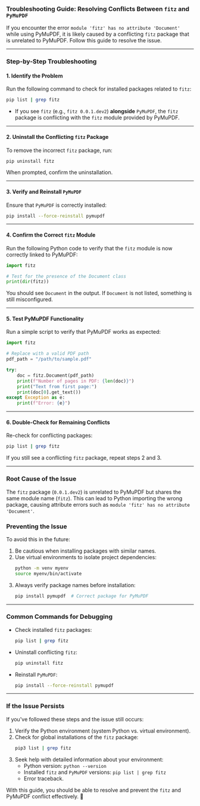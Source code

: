 ### Troubleshooting Guide: Resolving Conflicts Between `fitz` and `PyMuPDF`

If you encounter the error `module 'fitz' has no attribute 'Document'` while using PyMuPDF, it is likely caused by a conflicting `fitz` package that is unrelated to PyMuPDF. Follow this guide to resolve the issue.

---

### **Step-by-Step Troubleshooting**

#### **1. Identify the Problem**
Run the following command to check for installed packages related to `fitz`:
```bash
pip list | grep fitz
```
- If you see `fitz` (e.g., `fitz 0.0.1.dev2`) **alongside** `PyMuPDF`, the `fitz` package is conflicting with the `fitz` module provided by PyMuPDF.

---

#### **2. Uninstall the Conflicting `fitz` Package**
To remove the incorrect `fitz` package, run:
```bash
pip uninstall fitz
```
When prompted, confirm the uninstallation.

---

#### **3. Verify and Reinstall `PyMuPDF`**
Ensure that `PyMuPDF` is correctly installed:
```bash
pip install --force-reinstall pymupdf
```

---

#### **4. Confirm the Correct `fitz` Module**
Run the following Python code to verify that the `fitz` module is now correctly linked to PyMuPDF:
```python
import fitz

# Test for the presence of the Document class
print(dir(fitz))
```
You should see `Document` in the output. If `Document` is not listed, something is still misconfigured.

---

#### **5. Test PyMuPDF Functionality**
Run a simple script to verify that PyMuPDF works as expected:
```python
import fitz

# Replace with a valid PDF path
pdf_path = "/path/to/sample.pdf"

try:
    doc = fitz.Document(pdf_path)
    print(f"Number of pages in PDF: {len(doc)}")
    print("Text from first page:")
    print(doc[0].get_text())
except Exception as e:
    print(f"Error: {e}")
```

---

#### **6. Double-Check for Remaining Conflicts**
Re-check for conflicting packages:
```bash
pip list | grep fitz
```
If you still see a conflicting `fitz` package, repeat steps 2 and 3.

---

### **Root Cause of the Issue**
The `fitz` package (`0.0.1.dev2`) is unrelated to PyMuPDF but shares the same module name (`fitz`). This can lead to Python importing the wrong package, causing attribute errors such as `module 'fitz' has no attribute 'Document'`.

### **Preventing the Issue**
To avoid this in the future:
1. Be cautious when installing packages with similar names.
2. Use virtual environments to isolate project dependencies:
   ```bash
   python -m venv myenv
   source myenv/bin/activate
   ```
3. Always verify package names before installation:
   ```bash
   pip install pymupdf  # Correct package for PyMuPDF
   ```

---

### **Common Commands for Debugging**
- Check installed `fitz` packages:
  ```bash
  pip list | grep fitz
  ```
- Uninstall conflicting `fitz`:
  ```bash
  pip uninstall fitz
  ```
- Reinstall `PyMuPDF`:
  ```bash
  pip install --force-reinstall pymupdf
  ```

---

### **If the Issue Persists**
If you've followed these steps and the issue still occurs:
1. Verify the Python environment (system Python vs. virtual environment).
2. Check for global installations of the `fitz` package:
   ```bash
   pip3 list | grep fitz
   ```
3. Seek help with detailed information about your environment:
   - Python version: `python --version`
   - Installed `fitz` and `PyMuPDF` versions: `pip list | grep fitz`
   - Error traceback.

With this guide, you should be able to resolve and prevent the `fitz` and PyMuPDF conflict effectively. 🎯
